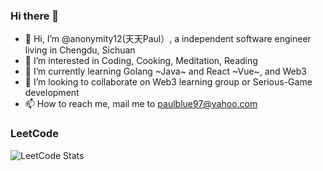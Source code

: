 ### Hi there 👋

- 👋 Hi, I’m @anonymity12(天天Paul）, a independent software engineer living in Chengdu, Sichuan
- 👀 I’m interested in Coding, Cooking, Meditation, Reading
- 🌱 I’m currently learning Golang ~Java~ and React ~Vue~, and Web3
- 💞️ I’m looking to collaborate on Web3 learning group or Serious-Game development
- 📫 How to reach me, mail me to paulblue97@yahoo.com

### LeetCode 

![LeetCode Stats](https://leetcard.jacoblin.cool/zhengrongtian?theme=light&font=Oswald)



<!--
**anonymity12/anonymity12** is a ✨ _special_ ✨ repository because its `README.md` (this file) appears on your GitHub profile.

Here are some ideas to get you started:

- 🔭 I’m currently working on ...
- 🌱 I’m currently learning ...
- 👯 I’m looking to collaborate on ...
- 🤔 I’m looking for help with ...
- 💬 Ask me about ...
- 📫 How to reach me: ...
- 😄 Pronouns: ...
- ⚡ Fun fact: ...
-->
